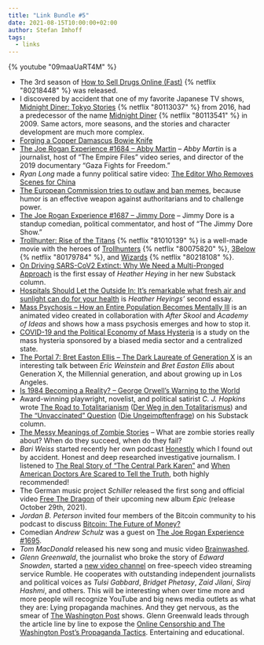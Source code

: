 ```yaml
---
title: "Link Bundle #5"
date: 2021-08-15T10:00:00+02:00
author: Stefan Imhoff
tags:
  - links
---
```


{% youtube "09maaUaRT4M" %}

- The 3rd season of [How to Sell Drugs Online (Fast)](https://www.themoviedb.org/tv/88236-how-to-sell-drugs-online-fast) {% netflix "80218448" %} was released.
- I discovered by accident that one of my favorite Japanese TV shows, [Midnight Diner: Tokyo Stories](https://www.themoviedb.org/tv/92408-tokyo-stories) {% netflix "80113037" %} from 2016, had a predecessor of the name [Midnight Diner](https://www.themoviedb.org/tv/47008) {% netflix "80113541" %} in 2009. Same actors, more seasons, and the stories and character development are much more complex.
- [Forging a Copper Damascus Bowie Knife](https://youtu.be/95rL86GvweI)
- [The Joe Rogan Experience #1684 – Abby Martin](https://open.spotify.com/episode/3qCSnEEAUxFasoKSWq7LiM) – _Abby Martin_ is a journalist, host of “The Empire Files” video series, and director of the 2019 documentary “Gaza Fights for Freedom.”
- _Ryan Long_ made a funny political satire video: [The Editor Who Removes Scenes for China](https://youtu.be/Aetf5bYAgqw)
- [The European Commission tries to outlaw and ban memes](https://youtu.be/0OTPQ_Lzn9s), because humor is an effective weapon against authoritarians and to challenge power.
- [The Joe Rogan Experience #1687 – Jimmy Dore](https://open.spotify.com/episode/6CD0S0b1D5JknWXBQCctqI) – Jimmy Dore is a standup comedian, political commentator, and host of “The Jimmy Dore Show.”
- [Trollhunter: Rise of the Titans](https://www.themoviedb.org/movie/730840-trollhunters-rise-of-the-titans) {% netflix "81010139" %} is a well-made movie with the heroes of [Trollhunters](https://www.themoviedb.org/tv/68267-trollhunters) {% netflix "80075820" %}, [3Below](https://www.themoviedb.org/tv/84154-3below-tales-of-arcadia) {% netflix "80179784" %}, and [Wizards](https://www.themoviedb.org/tv/105797-wizards) {% netflix "80218108" %}.
- [On Driving SARS-CoV2 Extinct: Why We Need a Multi-Pronged Approach](https://naturalselections.substack.com/p/on-driving-sars-cov2-extinct) is the first essay of _Heather Heying_ in her new Substack column.
- [Hospitals Should Let the Outside In: It’s remarkable what fresh air and sunlight can do for your health](https://naturalselections.substack.com/p/hospitals) is _Heather Heyings’_ second essay.
- [Mass Psychosis – How an Entire Population Becomes Mentally Ill](https://youtu.be/09maaUaRT4M) is an animated video created in collaboration with _After Skool_ and _Academy of Ideas_ and shows how a mass psychosis emerges and how to stop it.
- [COVID-19 and the Political Economy of Mass Hysteria](https://www.ncbi.nlm.nih.gov/pmc/articles/PMC7913136/) is a study on the mass hysteria sponsored by a biased media sector and a centralized state.
- [The Portal 7: Bret Easton Ellis – The Dark Laureate of Generation X](https://youtu.be/bkAWAJyX0fM) is an interesting talk between _Eric Weinstein_ and _Bret Easton Ellis_ about Generation X, the Millennial generation, and about growing up in Los Angeles.
- [Is 1984 Becoming a Reality? – George Orwell’s Warning to the World](https://youtu.be/vEMlvpMY7yw)
- Award-winning playwright, novelist, and political satirist _C. J. Hopkins_ wrote [The Road to Totalitarianism](https://cjhopkins.substack.com/p/the-road-to-totalitarianism) ([Der Weg in den Totalitarismus](https://youtu.be/W69V5o_K2wk)) and [The “Unvaccinated” Question](https://cjhopkins.substack.com/p/the-unvaccinated-question) ([Die Ungeimpftenfrage](https://youtu.be/bbATuKSlOj8)) on his Substack column.
- [The Messy Meanings of Zombie Stories](https://youtu.be/tU9nOycWiKo) – What are zombie stories really about? When do they succeed, when do they fail?
- _Bari Weiss_ started recently her own podcast [Honestly](https://www.honestlypod.com/) which I found out by accident. Honest and deep researched investigative journalism. I listened to [The Real Story of “The Central Park Karen”](https://www.honestlypod.com/podcast/episode/256bac0b/the-real-story-of-the-central-park-karen) and [When American Doctors Are Scared to Tell the Truth](https://www.honestlypod.com/podcast/episode/26587a0e/when-american-doctors-are-scared-to-tell-the-truth), both highly recommended!
- The German music project _Schiller_ released the first song and official video [Free The Dragon](https://youtu.be/xh0A2AzMLMw) of their upcoming new album _Epic_ (release October 29th, 2021).
- _Jordan B. Peterson_ invited four members of the Bitcoin community to his podcast to discuss [Bitcoin: The Future of Money?](https://youtu.be/iVym9wtopqs)
- Comedian _Andrew Schulz_ was a guest on [The Joe Rogan Experience #1695](https://open.spotify.com/episode/3Dl17uUqfPbkGjPPJ2hW11).
- _Tom MacDonald_ released his new song and music video [Brainwashed](https://youtu.be/zCBNwGHPZ2M).
- _Glenn Greenwald_, the journalist who broke the story of _Edward Snowden_, started a [new video channel](https://rumble.com/c/GGreenwald) on free-speech video streaming service Rumble. He cooperates with outstanding independent journalists and political voices as _Tulsi Gabbard_, _Bridget Phetasy_, _Zaid Jilani_, _Siraj Hashmi_, and others. This will be interesting when over time more and more people will recognize YouTube and big news media outlets as what they are: Lying propaganda machines. And they get nervous, as the smear of [The Washington Post](https://greenwald.substack.com/p/strengthening-substack-journalism) shows. Glenn Greenwald leads through the article line by line to expose the [Online Censorship and The Washington Post’s Propaganda Tactics](hhttps://rumble.com/vl29vn-online-censorship-and-the-washington-posts-propaganda-tactics.html). Entertaining and educational.
